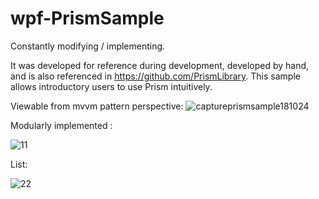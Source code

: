 # wpf-PrismSample

Constantly modifying / implementing.

It was developed for reference during development, developed by hand, and is also referenced in https://github.com/PrismLibrary. This sample allows introductory users to use Prism intuitively.

Viewable from mvvm pattern perspective:
![captureprismsample181024](https://user-images.githubusercontent.com/44364874/47385328-a1f90680-d744-11e8-8b77-95cee0061697.PNG)

Modularly implemented :

![11](https://user-images.githubusercontent.com/44364874/47385813-ffda1e00-d745-11e8-81e9-f8019405dfde.PNG)

List:

![22](https://user-images.githubusercontent.com/44364874/47386235-1e8ce480-d747-11e8-9aaf-2033cb98270d.PNG)
